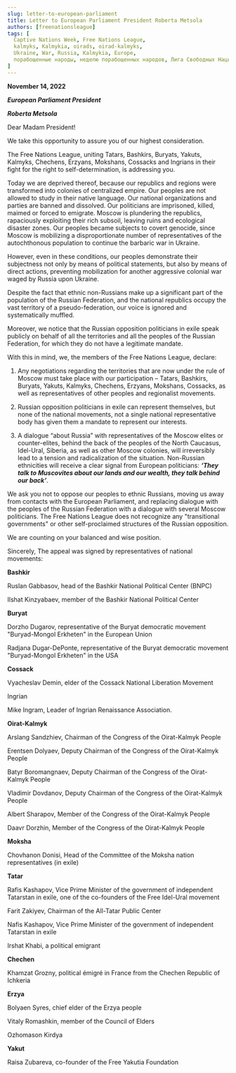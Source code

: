 ```yaml
---
slug: letter-to-european-parliament
title: Letter to European Parliament President Roberta Metsola
authors: [freenationsleague]
tags: [
  Captive Nations Week, Free Nations League,
  kalmyks, Kalmykia, oirads, oirad-kalmyks,
  Ukraine, War, Russia, Kalmykia, Europe,
  порабощенные народы, неделю порабощенных народов, Лига Свободных Наций, калмыки, Калмыкия, Украина, Война, Россия, Европа
]
---
```


<head>
  <title>Free Kalmykia - Letter to European Parliament President Roberta Metsola</title>
  <meta
    name="description"
    content="They talk to Muscovites about our lands and our wealth, they talk behind our back. We ask you not to oppose our peoples to ethnic Russians, moving us away from contacts with the European Parliament, and replacing dialogue with the peoples of the Russian Federation with a dialogue with several Moscow politicians."
    key="desc"
  />
  <meta property="og:title" content="Letter to European Parliament President Roberta Metsola" />
  <meta
    property="og:description"
    content="They talk to Muscovites about our lands and our wealth, they talk behind our back. We ask you not to oppose our peoples to ethnic Russians, moving us away from contacts with the European Parliament, and replacing dialogue with the peoples of the Russian Federation with a dialogue with several Moscow politicians."
  />
  <meta property="og:url" content="https://docs.freekalmykia.org/blog/letter-to-european-parliament" />
  <meta property="og:site_name" content="Free Kalmykia Docs" />
  <meta property="og:image" content="https://docs.freekalmykia.org/img/social/metsola.jpg" />
  <meta property="og:image:width" content="1200" />
  <meta property="og:image:height" content="630" />
  <meta property="og:type" content="article" />
  <meta name="twitter:card" content="summary_large_image" />
  <meta property="twitter:site" content="@freekalmykia" />
  <meta property="twitter:title" content="Letter to European Parliament President Roberta Metsola" />
  <meta
    property="twitter:description"
    content="They talk to Muscovites about our lands and our wealth, they talk behind our back. We ask you not to oppose our peoples to ethnic Russians, moving us away from contacts with the European Parliament, and replacing dialogue with the peoples of the Russian Federation with a dialogue with several Moscow politicians."
  />
  <meta property="twitter:image" content="https://docs.freekalmykia.org/img/social/metsola.jpg" />
  <meta property="twitter:domain" content="freekalmykia.org" />
  
  <link rel="icon" type="image/png" href="./favicon.png" />
</head>

**November 14, 2022**

***European Parliament President***

***Roberta Metsola***

Dear Madam President!

We take this opportunity to assure you of our highest consideration.

The Free Nations League, uniting Tatars, Bashkirs, Buryats, Yakuts, Kalmyks, Chechens, Erzyans, Mokshans, Cossacks and Ingrians in their fight for the right to self-determination, is addressing you.

Today we are deprived thereof, because our republics and regions  were transformed  into colonies of centralized empire. Our peoples are not allowed to study in their native language. Our national organizations and parties are banned and dissolved. Our politicians are imprisoned, killed, maimed or forced to emigrate. Moscow is plundering the republics, rapaciously exploiting their rich subsoil, leaving ruins and ecological disaster zones. Our peoples became subjects to covert genocide, since Moscow is mobilizing a disproportionate number of representatives of the autochthonous population to continue the barbaric war in Ukraine.

However, even in these conditions, our peoples demonstrate their subjectness not only by means of political statements, but also by means of  direct actions, preventing mobilization for another aggressive colonial war waged by Russia upon  Ukraine.

Despite the fact that ethnic non-Russians make up a significant part of the population of the Russian Federation, and the national republics occupy the vast territory of a pseudo-federation, our voice is ignored and systematically muffled.

Moreover, we notice  that the Russian opposition politicians in exile speak publicly on behalf of all the territories and all the peoples of the Russian Federation, for which they do not have a legitimate  mandate.

With this in mind, we, the members of the Free Nations League, declare:

1. Any negotiations regarding the territories that are now under the rule of Moscow must take place with our participation – Tatars, Bashkirs, Buryats, Yakuts, Kalmyks, Chechens, Erzyans, Mokshans, Cossacks, as well as representatives of other peoples and regionalist movements.

2. Russian opposition politicians in exile can represent themselves, but none of the national movements, not a single national representative body has given them a mandate to represent our interests.

3. A dialogue “about Russia” with representatives of the Moscow elites or counter-elites, behind the back of the peoples of the North Caucasus, Idel-Ural, Siberia, as well as other Moscow colonies, will irreversibly lead to a tension and radicalization of the situation. Non-Russian ethnicities   will receive a clear signal from European politicians: ***‘They talk to Muscovites about our lands and our wealth, they talk behind our back’***.

We ask you not to oppose our peoples to ethnic Russians, moving us away from contacts with the European Parliament, and replacing dialogue with the peoples of the Russian Federation with a dialogue with several Moscow politicians. The Free Nations League does not recognize any "transitional governments" or other self-proclaimed structures of the Russian opposition.

We are counting on your balanced and wise position.

Sincerely,
The appeal was signed by representatives of national movements:

**Bashkir**

Ruslan Gabbasov, head of the Bashkir National Political Center (BNPC)

Ilshat Kinzyabaev, member of the Bashkir National Political Center

**Buryat**

Dorzho Dugarov, representative of the Buryat democratic movement "Buryad-Mongol Erkheten" in the European Union

Radjana Dugar-DePonte, representative of the Buryat democratic movement "Buryad-Mongol Erkheten" in the USA

**Cossack**

Vyacheslav Demin, elder of the Cossack National Liberation Movement

Ingrian 

Mike Ingram, Leader of Ingrian Renaissance Association.

**Oirat-Kalmyk**

Arslang Sandzhiev, Chairman of the Congress of the Oirat-Kalmyk People

Erentsen Dolyaev, Deputy Chairman of the Congress of the Oirat-Kalmyk People

Batyr Boromangnaev, Deputy Chairman of the Congress of the Oirat-Kalmyk People

Vladimir Dovdanov, Deputy Chairman of the Congress of the Oirat-Kalmyk People

Albert Sharapov, Member of the Congress of the Oirat-Kalmyk People

Daavr Dorzhin, Member of the Congress of the Oirat-Kalmyk People

**Moksha**

Chovhanon Donisi, Head of the Committee of the Moksha nation representatives (in exile)

**Tatar**

Rafis Kashapov, Vice Prime Minister of the government of independent Tatarstan in exile, one of the co-founders of the Free Idel-Ural movement

Farit Zakiyev, Chairman of the All-Tatar Public Center

Nafis Kashapov, Vice Prime Minister of the government of independent Tatarstan in exile

Irshat Khabi, a political emigrant

**Chechen**

Khamzat Grozny, political émigré in France from the Chechen Republic of Ichkeria

**Erzya**

Bolyaen Syres, chief elder of the Erzya people

Vitaly Romashkin, member of the Council of Elders

Ozhomason Kirdya

**Yakut**

Raisa Zubareva, co-founder of the Free Yakutia Foundation